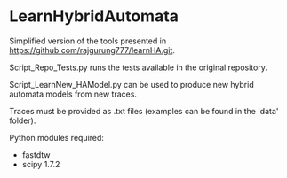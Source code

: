 # LearnHybridAutomata
Simplified version of the tools presented in https://github.com/rajgurung777/learnHA.git.

Script_Repo_Tests.py runs the tests available in the original repository.

Script_LearnNew_HAModel.py can be used to produce new hybrid automata models from new traces.

Traces must be provided as .txt files (examples can be found in the 'data' folder).

Python modules required: 
- fastdtw
- scipy 1.7.2
